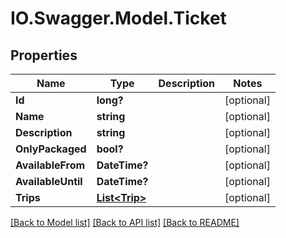 # IO.Swagger.Model.Ticket
## Properties

Name | Type | Description | Notes
------------ | ------------- | ------------- | -------------
**Id** | **long?** |  | [optional] 
**Name** | **string** |  | [optional] 
**Description** | **string** |  | [optional] 
**OnlyPackaged** | **bool?** |  | [optional] 
**AvailableFrom** | **DateTime?** |  | [optional] 
**AvailableUntil** | **DateTime?** |  | [optional] 
**Trips** | [**List&lt;Trip&gt;**](Trip.md) |  | [optional] 

[[Back to Model list]](../README.md#documentation-for-models) [[Back to API list]](../README.md#documentation-for-api-endpoints) [[Back to README]](../README.md)

